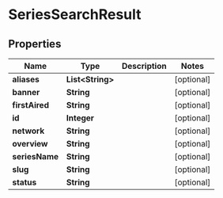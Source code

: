 
# SeriesSearchResult

## Properties
Name | Type | Description | Notes
------------ | ------------- | ------------- | -------------
**aliases** | **List&lt;String&gt;** |  |  [optional]
**banner** | **String** |  |  [optional]
**firstAired** | **String** |  |  [optional]
**id** | **Integer** |  |  [optional]
**network** | **String** |  |  [optional]
**overview** | **String** |  |  [optional]
**seriesName** | **String** |  |  [optional]
**slug** | **String** |  |  [optional]
**status** | **String** |  |  [optional]



